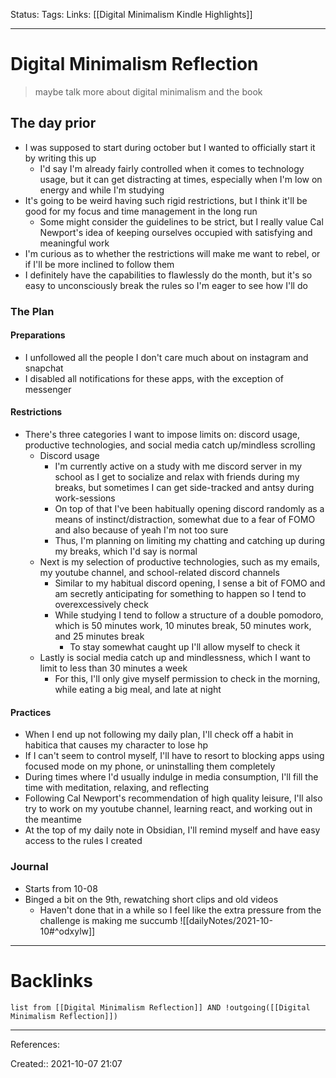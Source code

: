 Status: 
Tags: 
Links: [[Digital Minimalism Kindle Highlights]]
___
# Digital Minimalism Reflection
> maybe talk more about digital minimalism and the book
## The day prior
- I was supposed to start during october but I wanted to officially start it by writing this up
	- I'd say I'm already fairly controlled when it comes to technology usage, but it can get distracting at times, especially when I'm low on energy and while I'm studying
- It's going to be weird having such rigid restrictions, but I think it'll be good for my focus and time management in the long run
	- Some might consider the guidelines to be strict, but I really value Cal Newport's idea of keeping ourselves occupied with satisfying and meaningful work
- I'm curious as to whether the restrictions will make me want to rebel, or if I'll be more inclined to follow them
- I definitely have the capabilities to flawlessly do the month, but it's so easy to unconsciously break the rules so I'm eager to see how I'll do
### The Plan
#### Preparations
- I unfollowed all the people I don't care much about on instagram and snapchat
- I disabled all notifications for these apps, with the exception of messenger
#### Restrictions
- There's three categories I want to impose limits on: discord usage, productive technologies, and social media catch up/mindless scrolling
	- Discord usage
		- I'm currently active on a study with me discord server in my school as I get to socialize and relax with friends during my breaks, but sometimes I can get side-tracked and antsy during work-sessions
		- On top of that I've been habitually opening discord randomly as a means of instinct/distraction, somewhat due to a fear of FOMO and also because of yeah I'm not too sure
		- Thus, I'm planning on limiting my chatting and catching up during my breaks, which I'd say is normal
	- Next is my selection of productive technologies, such as my emails, my youtube channel, and school-related discord channels
		- Similar to my habitual discord opening, I sense a bit of FOMO and am secretly anticipating for something to happen so I tend to overexcessively check
		- While studying I tend to follow a structure of a double pomodoro, which is 50 minutes work, 10 minutes break, 50 minutes work, and 25 minutes break
			- To stay somewhat caught up I'll allow myself to check it 
	- Lastly is social media catch up and mindlessness, which I want to limit to less than 30 minutes a week
		- For this, I'll only give myself permission to check in the morning, while eating a big meal, and late at night
#### Practices
- When I end up not following my daily plan, I'll check off a habit in habitica that causes my character to lose hp
- If I can't seem to control myself, I'll have to resort to blocking apps using focused mode on my phone, or uninstalling them completely
- During times where I'd usually indulge in media consumption, I'll fill the time with meditation, relaxing, and reflecting
- Following Cal Newport's recommendation of high quality leisure, I'll also try to work on my youtube channel, learning react, and working out in the meantime
- At the top of my daily note in Obsidian, I'll remind myself and have easy access to the rules I created
### Journal
- Starts from 10-08
- Binged a bit on the 9th, rewatching short clips and old videos
	- Haven't done that in a while so I feel like the extra pressure from the challenge is making me succumb
![[dailyNotes/2021-10-10#^odxylw]]
___
# Backlinks
```dataview
list from [[Digital Minimalism Reflection]] AND !outgoing([[Digital Minimalism Reflection]])
```
___
References:

Created:: 2021-10-07 21:07